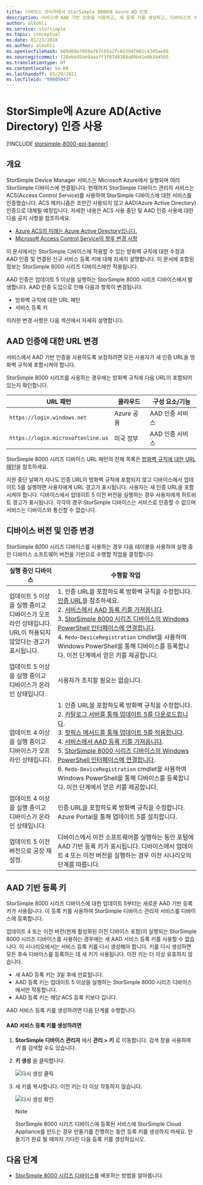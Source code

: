 ```yaml
---
title: 디바이스 관리자에서 StorSimple 8000에 Azure AD 인증
description: 서비스에 AAD 기반 인증을 사용하고, 새 등록 키를 생성하고, 디바이스의 수동 등록을 수행하는 방법을 설명합니다.
author: alkohli
ms.service: storsimple
ms.topic: conceptual
ms.date: 01/23/2018
ms.author: alkohli
ms.openlocfilehash: b09d68e7859a787c05a2fc62294f081c4345ae08
ms.sourcegitcommit: f28ebb95ae9aaaff3f87d8388a09b41e0b3445b5
ms.translationtype: HT
ms.contentlocale: ko-KR
ms.lasthandoff: 03/29/2021
ms.locfileid: "99805043"
---
```

# <a name="use-azure-active-directory-ad-authentication-for-your-storsimple"></a>StorSimple에 Azure AD(Active Directory) 인증 사용

[!INCLUDE [storsimple-8000-eol-banner](../../includes/storsimple-8000-eol-banner.md)]

## <a name="overview"></a>개요

StorSimple Device Manager 서비스는 Microsoft Azure에서 실행되며 여러 StorSimple 디바이스에 연결됩니다. 현재까지 StorSimple 디바이스 관리자 서비스는 ACS(Access Control Service)를 사용하여 StorSimple 디바이스에 대한 서비스를 인증했습니다. ACS 메커니즘은 조만간 사용되지 않고 AAD(Azure Active Directory) 인증으로 대체될 예정입니다. 자세한 내용은 ACS 사용 중단 및 AAD 인증 사용에 대한 다음 공지 사항을 참조하세요.

- [Azure ACS의 미래는 Azure Active Directory입니다.](https://cloudblogs.microsoft.com/enterprisemobility/2015/02/12/the-future-of-azure-acs-is-azure-active-directory/)
- [Microsoft Access Control Service의 향후 변경 사항](https://azure.microsoft.com/blog/acs-access-control-service-namespace-creation-restriction/)

이 문서에서는 StorSimple 디바이스에 적용할 수 있는 방화벽 규칙에 대한 수정과 AAD 인증 및 연결된 신규 서비스 등록 키에 대해 자세히 설명합니다. 이 문서에 포함된 정보는 StorSimple 8000 시리즈 디바이스에만 적용됩니다.

AAD 인증은 업데이트 5 이상을 실행하는 StorSimple 8000 시리즈 디바이스에서 발생합니다. AAD 인증 도입으로 인해 다음과 항목이 변경됩니다.

- 방화벽 규칙에 대한 URL 패턴
- 서비스 등록 키

이러한 변경 사항은 다음 섹션에서 자세히 설명합니다.

## <a name="url-changes-for-aad-authentication"></a>AAD 인증에 대한 URL 변경

서비스에서 AAD 기반 인증을 사용하도록 보장하려면 모든 사용자가 새 인증 URL을 방화벽 규칙에 포함시켜야 합니다.

StorSimple 8000 시리즈를 사용하는 경우에는 방화벽 규칙에 다음 URL이 포함되어 있는지 확인합니다.

| URL 패턴                         | 클라우드 | 구성 요소/기능         |
|------------------------------------|-------|----------------------------------|
| `https://login.windows.net`        | Azure 공용 |AAD 인증 서비스      |
| `https://login.microsoftonline.us` | 미국 정부 |AAD 인증 서비스      |

StorSimple 8000 시리즈 디바이스 URL 패턴의 전체 목록은 [방화벽 규칙에 대한 URL 패턴](storsimple-8000-system-requirements.md#url-patterns-for-firewall-rules)을 참조하세요.

지원 중단 날짜가 지나도 인증 URL이 방화벽 규칙에 포함되지 않고 디바이스에서 업데이트 5를 실행하면 사용자에게 URL 경고가 표시됩니다. 사용자는 새 인증 URL을 포함시켜야 합니다. 디바이스에서 업데이트 5 이전 버전을 실행하는 경우 사용자에게 하트비트 경고가 표시됩니다. 각각의 경우 StorSimple 디바이스는 서비스로 인증할 수 없으며 서비스는 디바이스와 통신할 수 없습니다.

## <a name="device-version-and-authentication-changes"></a>디바이스 버전 및 인증 변경

StorSimple 8000 시리즈 디바이스를 사용하는 경우 다음 테이블을 사용하여 실행 중인 디바이스 소프트웨어 버전을 기반으로 수행할 작업을 결정합니다.

| 실행 중인 디바이스| 수행할 작업                                    |
|--------------------------|------------------------|
| 업데이트 5 이상을 실행 중이고 디바이스가 오프라인 상태입니다. <br> URL이 허용되지 않았다는 경고가 표시됩니다.|1. 인증 URL을 포함하도록 방화벽 규칙을 수정합니다. [인증 URL](#url-changes-for-aad-authentication)을 참조하세요.<br>2. [서비스에서 AAD 등록 키를 가져옵니다](#aad-based-registration-keys).<br>3. [StorSimple 8000 시리즈 디바이스의 Windows PowerShell 인터페이스에 연결합니다](storsimple-8000-deployment-walkthrough-u2.md#use-putty-to-connect-to-the-device-serial-console).<br>4. `Redo-DeviceRegistration` cmdlet을 사용하여 Windows PowerShell을 통해 디바이스를 등록합니다. 이전 단계에서 얻은 키를 제공합니다.|
| 업데이트 5 이상을 실행 중이고 디바이스가 온라인 상태입니다.| 사용자가 조치할 필요는 없습니다.                                       |
| 업데이트 4 이상을 실행 중이고 디바이스가 오프라인 상태입니다. |1. 인증 URL을 포함하도록 방화벽 규칙을 수정합니다.<br>2. [카탈로그 서버를 통해 업데이트 5를 다운로드합니다](storsimple-8000-install-update-5.md#download-updates-for-your-device).<br>3. [핫픽스 메서드를 통해 업데이트 5를 적용합니다](storsimple-8000-install-update-5.md#install-update-5-as-a-hotfix).<br>4. [서비스에서 AAD 등록 키를 가져옵니다](#aad-based-registration-keys).<br>5. [StorSimple 8000 시리즈 디바이스의 Windows PowerShell 인터페이스에 연결합니다](storsimple-8000-deployment-walkthrough-u2.md#use-putty-to-connect-to-the-device-serial-console). <br>6. `Redo-DeviceRegistration` cmdlet을 사용하여 Windows PowerShell을 통해 디바이스를 등록합니다. 이전 단계에서 얻은 키를 제공합니다.|
| 업데이트 4 이상을 실행 중이고 디바이스가 온라인 상태입니다. |인증 URL을 포함하도록 방화벽 규칙을 수정합니다.<br> Azure Portal을 통해 업데이트 5를 설치합니다.              |
| 업데이트 5 이전 버전으로 공장 재설정.      |디바이스에서 이전 소프트웨어를 실행하는 동안 포털에 AAD 기반 등록 키가 표시됩니다. 디바이스에서 업데이트 4 또는 이전 버전을 실행하는 경우 이전 시나리오의 단계를 따릅니다.              |

## <a name="aad-based-registration-keys"></a>AAD 기반 등록 키

StorSimple 8000 시리즈 디바이스에 대한 업데이트 5부터는 새로운 AAD 기반 등록 키가 사용됩니다. 이 등록 키를 사용하여 StorSimple 디바이스 관리자 서비스를 디바이스에 등록합니다.

업데이트 4 또는 이전 버전(현재 활성화된 이전 디바이스 포함)이 실행되는 StorSimple 8000 시리즈 디바이스를 사용하는 경우에는 새 AAD 서비스 등록 키를 사용할 수 없습니다.
이 시나리오에서는 서비스 등록 키를 다시 생성해야 합니다. 키를 다시 생성하면 모든 후속 디바이스를 등록하는 데 새 키가 사용됩니다. 이전 키는 더 이상 유효하지 않습니다.

- 새 AAD 등록 키는 3일 후에 만료됩니다.
- AAD 등록 키는 업데이트 5 이상을 실행하는 StorSimple 8000 시리즈 디바이스에서만 작동합니다.
- AAD 등록 키는 해당 ACS 등록 키보다 깁니다.

AAD 서비스 등록 키를 생성하려면 다음 단계를 수행합니다.

#### <a name="to-generate-the-aad-service-registration-key"></a>AAD 서비스 등록 키를 생성하려면

1. **StorSimple 디바이스 관리자** 에서 **관리 &gt;** **키** 로 이동합니다. 검색 창을 사용하여 _키_ 를 검색할 수도 있습니다.
    
2. **키 생성** 을 클릭합니다.

    ![다시 생성 클릭](./media/storsimple-8000-aad-registration-key/aad-click-generate-registration-key.png)

3. 새 키를 복사합니다. 이전 키는 더 이상 작동하지 않습니다.

    ![다시 생성 확인](./media/storsimple-8000-aad-registration-key/aad-registration-key2.png)

    > [!NOTE] 
    > StorSimple 8000 시리즈 디바이스에 등록된 서비스에 StorSimple Cloud Appliance를 만드는 경우 만들기를 진행하는 동안 등록 키를 생성하지 마세요. 만들기가 완료 될 때까지 기다린 다음 등록 키를 생성하십시오.

## <a name="next-steps"></a>다음 단계

* [StorSimple 8000 시리즈 디바이스](storsimple-8000-deployment-walkthrough-u2.md)를 배포하는 방법을 알아봅니다.
